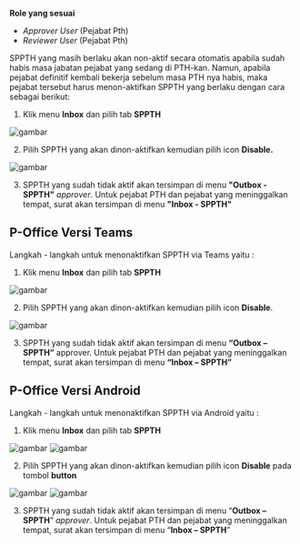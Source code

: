 **Role yang sesuai**

- *Approver User* (Pejabat Pth)
- *Reviewer User* (Pejabat Pth)

SPPTH yang masih berlaku akan non-aktif secara otomatis apabila sudah habis masa jabatan pejabat yang sedang di PTH-kan.  Namun, apabila pejabat definitif kembali bekerja sebelum masa PTH nya habis, maka pejabat tersebut harus menon-aktifkan SPPTH yang berlaku dengan cara sebagai berikut:

1. Klik menu **Inbox** dan pilih tab **SPPTH**

![gambar](SPPTH/SPPTH_Web/TH47.png)

2. Pilih SPPTH yang akan dinon-aktifkan kemudian pilih icon **Disable.**

![gambar](SPPTH/SPPTH_Web/TH48.png)

3. SPPTH yang sudah tidak aktif akan tersimpan di menu **"Outbox - SPPTH"** *approver*. Untuk pejabat PTH dan pejabat yang meninggalkan tempat, surat akan tersimpan di menu **"Inbox - SPPTH"**


## **P-Office Versi Teams**


Langkah - langkah untuk menonaktifkan SPPTH via Teams yaitu :

1.	Klik menu **Inbox** dan pilih tab **SPPTH**

![gambar](SPPTH/SPPTH_Teams/SPPTH48.png)
 
2.	Pilih SPPTH yang akan dinon-aktifkan kemudian pilih icon **Disable**.

![gambar](SPPTH/SPPTH_Teams/SPPTH49.png)

3.	SPPTH yang sudah tidak aktif akan tersimpan di menu **“Outbox – SPPTH”** approver. Untuk pejabat PTH dan pejabat yang meninggalkan tempat, surat akan tersimpan di menu **“Inbox – SPPTH”**

## **P-Office Versi Android**

Langkah - langkah untuk menonaktifkan SPPTH via Android yaitu :

1. Klik menu **Inbox** dan pilih tab **SPPTH**

![gambar](SPPTH/SPPTH_Android/NonaktifSPPTH/A01.jpg) ![gambar](SPPTH/SPPTH_Android/NonaktifSPPTH/A02.jpg)

2. Pilih SPPTH yang akan dinon-aktifkan kemudian pilih icon **Disable** pada tombol **button**

![gambar](SPPTH/SPPTH_Android/NonaktifSPPTH/A03.jpg) ![gambar](SPPTH/SPPTH_Android/NonaktifSPPTH/A04.jpg)

3. SPPTH yang sudah tidak aktif akan tersimpan di menu “**Outbox – SPPTH**” _approver_. Untuk pejabat PTH dan pejabat yang meninggalkan tempat, surat akan tersimpan di menu “**Inbox – SPPTH**”
